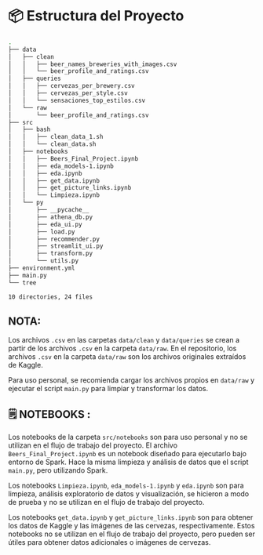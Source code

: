 # 📦 Estructura del Proyecto
```bash
.
├── data
│   ├── clean
│   │   ├── beer_names_breweries_with_images.csv
│   │   └── beer_profile_and_ratings.csv
│   ├── queries
│   │   ├── cervezas_per_brewery.csv
│   │   ├── cervezas_per_style.csv
│   │   └── sensaciones_top_estilos.csv
│   └── raw
│       └── beer_profile_and_ratings.csv
├── src
│   ├── bash
│   │   ├── clean_data_1.sh
│   │   └── clean_data.sh
│   ├── notebooks
│   │   ├── Beers_Final_Project.ipynb
│   │   ├── eda_models-1.ipynb
│   │   ├── eda.ipynb
│   │   ├── get_data.ipynb
│   │   ├── get_picture_links.ipynb
│   │   └── Limpieza.ipynb
│   └── py
│       ├── __pycache__
│       ├── athena_db.py
│       ├── eda_ui.py
│       ├── load.py
│       ├── recommender.py
│       ├── streamlit_ui.py
│       ├── transform.py
│       └── utils.py
├── environment.yml
├── main.py
└── tree

10 directories, 24 files
```

## NOTA: 
Los archivos `.csv` en las carpetas `data/clean` y `data/queries` se crean a partir de los archivos `.csv` en la carpeta `data/raw`. En el repositorio, los archivos `.csv` en la carpeta `data/raw` son los archivos originales extraídos de Kaggle. 

Para uso personal, se recomienda cargar los archivos propios en `data/raw` y ejecutar el script `main.py` para limpiar y transformar los datos.

## 🗒️ NOTEBOOKS :
Los notebooks de la carpeta `src/notebooks` son para uso personal y no se utilizan en el flujo de trabajo del proyecto. El archivo `Beers_Final_Project.ipynb` es un notebook diseñado para ejecutarlo bajo entorno de Spark. Hace la misma limpieza y análisis de datos que el script `main.py`, pero utilizando Spark.

Los notebooks  `Limpieza.ipynb`, `eda_models-1.ipynb` y  `eda.ipynb` son para limpieza, análisis exploratorio de datos y visualización, se hicieron a modo de prueba y no se utilizan en el flujo de trabajo del proyecto. 

Los notebooks `get_data.ipynb` y `get_picture_links.ipynb` son para obtener los datos de Kaggle y las imágenes de las cervezas, respectivamente. Estos notebooks no se utilizan en el flujo de trabajo del proyecto, pero pueden ser útiles para obtener datos adicionales o imágenes de cervezas.